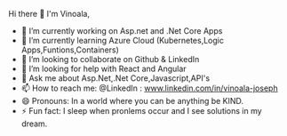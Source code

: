  Hi there 👋 I'm Vinoala,

- 🔭 I’m currently working on Asp.net and .Net Core Apps
- 🌱 I’m currently learning Azure Cloud (Kubernetes,Logic Apps,Funtions,Containers)
- 👯 I’m looking to collaborate on Github & LinkedIn
- 🤔 I’m looking for help with React and Angular
- 💬 Ask me about Asp.Net,.Net Core,Javascript,API's
- 📫 How to reach me: @LinkedIn : www.linkedin.com/in/vinoala-joseph
- 😄 Pronouns: In a world where you can be anything be KIND.
- ⚡ Fun fact: I sleep when pronlems occur and I see solutions in my dream.

